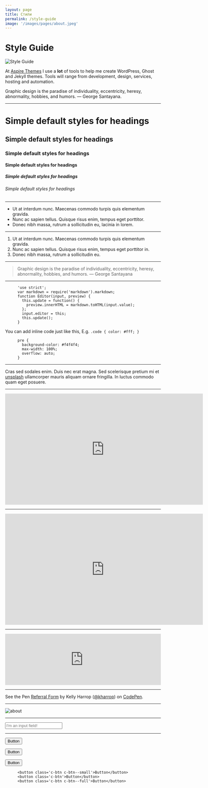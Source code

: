 ```yaml
---
layout: page
title: Стили
permalink: /style-guide
image: '/images/pages/about.jpeg'
---
```


<h1 class='c-post__title u-text-center'>Style Guide</h1>

         
 <img src='/images/pages/styleguide.jpg' class='c-post__image' alt='Style Guide'>

<p>At <a href="http://aspirethemes.com/">Aspire Themes</a> I use a <strong>lot</strong> of tools to help me create WordPress, Ghost and Jekyll themes. Tools will range from development, design, services, hosting and automation.</p>

<p>Graphic design is the paradise of individuality, eccentricity, heresy, abnormality, hobbies, and humors. — George Santayana.</p>

<hr />

<h1 id="simple-default-styles-for-headings">Simple default styles for headings</h1>

<h2 id="simple-default-styles-for-headings-1">Simple default styles for headings</h2>

<h3 id="simple-default-styles-for-headings-2">Simple default styles for headings</h3>

<h4 id="simple-default-styles-for-headings-3">Simple default styles for headings</h4>

<h5 id="simple-default-styles-for-headings-4">Simple default styles for headings</h5>

<h6 id="simple-default-styles-for-headings-5">Simple default styles for headings</h6>

<hr />

<ul>
  <li>Ut at interdum nunc. Maecenas commodo turpis quis elementum gravida.</li>
  <li>Nunc ac sapien tellus. Quisque risus enim, tempus eget porttitor.</li>
  <li>Donec nibh massa, rutrum a sollicitudin eu, lacinia in lorem.</li>
</ul>

<hr />

<ol>
  <li>Ut at interdum nunc. Maecenas commodo turpis quis elementum gravida.</li>
  <li>Nunc ac sapien tellus. Quisque risus enim, tempus eget porttitor in.</li>
  <li>Donec nibh massa, rutrum a sollicitudin eu.</li>
</ol>

<hr />

<blockquote>
  <p>Graphic design is the paradise of individuality, eccentricity, heresy, abnormality, hobbies, and humors. — George Santayana</p>
</blockquote>

<hr />

<figure class="highlight"><pre><code class="language-js" data-lang="js"><span class="s1">'use strict'</span><span class="p">;</span>
<span class="kd">var</span> <span class="nx">markdown</span> <span class="o">=</span> <span class="nx">require</span><span class="p">(</span><span class="s1">'markdown'</span><span class="p">).</span><span class="nx">markdown</span><span class="p">;</span>
<span class="kd">function</span> <span class="nx">Editor</span><span class="p">(</span><span class="nx">input</span><span class="p">,</span> <span class="nx">preview</span><span class="p">)</span> <span class="p">{</span>
  <span class="k">this</span><span class="p">.</span><span class="nx">update</span> <span class="o">=</span> <span class="kd">function</span><span class="p">()</span> <span class="p">{</span>
    <span class="nx">preview</span><span class="p">.</span><span class="nx">innerHTML</span> <span class="o">=</span> <span class="nx">markdown</span><span class="p">.</span><span class="nx">toHTML</span><span class="p">(</span><span class="nx">input</span><span class="p">.</span><span class="nx">value</span><span class="p">);</span>
  <span class="p">};</span>
  <span class="nx">input</span><span class="p">.</span><span class="nx">editor</span> <span class="o">=</span> <span class="k">this</span><span class="p">;</span>
  <span class="k">this</span><span class="p">.</span><span class="nx">update</span><span class="p">();</span>
<span class="p">}</span></code></pre></figure>

<p>You can add inline code just like this, E.g. <code class="highlighter-rouge">.code { color: #fff; }</code></p>

<figure class="highlight"><pre><code class="language-css" data-lang="css"><span class="nt">pre</span> <span class="p">{</span>
  <span class="nl">background-color</span><span class="p">:</span> <span class="m">#f4f4f4</span><span class="p">;</span>
  <span class="nl">max-width</span><span class="p">:</span> <span class="m">100%</span><span class="p">;</span>
  <span class="nl">overflow</span><span class="p">:</span> <span class="nb">auto</span><span class="p">;</span>
<span class="p">}</span></code></pre></figure>

<hr />

<p>Cras sed sodales enim. Duis nec erat magna. Sed scelerisque pretium mi et <a href="https://unsplash.com/">unsplash</a> ullamcorper mauris aliquam ornare fringilla. In luctus commodo quam eget posuere.</p>

<hr />

<iframe src="https://player.vimeo.com/video/212114694?title=0&amp;byline=0&amp;portrait=0" width="640" height="360" frameborder="0" webkitallowfullscreen="" mozallowfullscreen="" allowfullscreen=""></iframe>

<hr />

<iframe src="https://embed.ted.com/talks/ted_halstead_a_climate_solution_where_all_sides_can_win" width="640" height="360" frameborder="0" scrolling="no" allowfullscreen=""></iframe>

<hr />

<iframe width="100%" height="166" scrolling="no" frameborder="no" src="https://w.soundcloud.com/player/?url=https%3A//api.soundcloud.com/tracks/29738591&amp;color=ff5500&amp;auto_play=false&amp;hide_related=false&amp;show_comments=true&amp;show_user=true&amp;show_reposts=false"></iframe>

<hr />

<p data-height="265" data-theme-id="light" data-slug-hash="YWvpRo" data-default-tab="css,result" data-user="kharrop" data-embed-version="2" data-pen-title="Referral Form" class="codepen">See the Pen <a href="http://codepen.io/kharrop/pen/YWvpRo/">Referral Form</a> by Kelly Harrop (<a href="http://codepen.io/kharrop">@kharrop</a>) on <a href="http://codepen.io">CodePen</a>.</p>
<script async="" src="https://production-assets.codepen.io/assets/embed/ei.js"></script>

<hr />

<p><img src="/images/posts/image17.jpg" alt="about" /></p>

<hr />

<p><input type="text" placeholder="I'm an input field!" /></p>

<hr />

<p><button class="c-btn c-btn--small">Button</button></p>

<p><button class="c-btn">Button</button></p>

<p><button class="c-btn c-btn--full">Button</button></p>

<figure class="highlight"><pre><code class="language-html" data-lang="html"><span class="nt">&lt;button</span> <span class="na">class=</span><span class="s">'c-btn c-btn--small'</span><span class="nt">&gt;</span>Button<span class="nt">&lt;/button&gt;</span>
<span class="nt">&lt;button</span> <span class="na">class=</span><span class="s">'c-btn'</span><span class="nt">&gt;</span>Button<span class="nt">&lt;/button&gt;</span>
<span class="nt">&lt;button</span> <span class="na">class=</span><span class="s">'c-btn c-btn--full'</span><span class="nt">&gt;</span>Button<span class="nt">&lt;/button&gt;</span></code></pre></figure>
